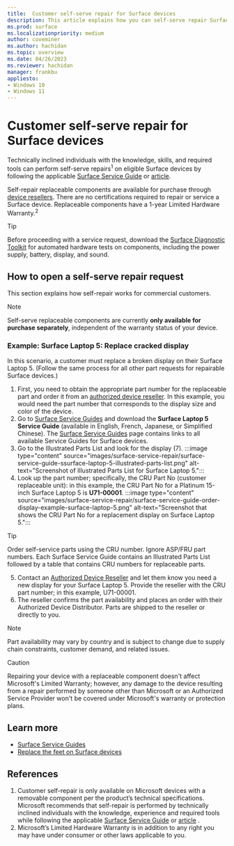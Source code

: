 ```yaml
---
title:  Customer self-serve repair for Surface devices
description: This article explains how you can self-serve repair Surface devices.
ms.prod: surface
ms.localizationpriority: medium
author: coveminer
ms.author: hachidan
ms.topic: overview
ms.date: 04/26/2023
ms.reviewer: hachidan
manager: frankbu
appliesto:
- Windows 10
- Windows 11
---
```


# Customer self-serve repair for Surface devices

Technically inclined individuals with the knowledge, skills, and required tools can perform self-serve repairs<sup>1</sup> on eligible Surface devices by following the applicable [Surface Service Guide](https://www.microsoft.com/download/100440) or [article](https://support.microsoft.com/surface/replace-the-feet-on-surface-devices-791bcf1d-db4a-4807-816e-06d30072383d).

Self-repair replaceable components are available for purchase through [device resellers](https://www.microsoft.com/surface/business/where-to-buy-microsoft-surface#DEVICESRESELLERS). There are no certifications required to repair or service a Surface device. Replaceable components have a 1-year Limited Hardware Warranty.<sup>2</sup>

> [!TIP]
> Before proceeding with a service request, download the [Surface Diagnostic Toolkit](https://support.microsoft.com/surface/fix-common-surface-problems-using-the-surface-app-and-surface-diagnostic-toolkit-f61d8d18-37a9-863d-f8d0-1982eb16f7b5) for automated hardware tests on components, including the power supply, battery, display, and sound.

## How to open a self-serve repair request

This section explains how self-repair works for commercial customers.

> [!NOTE]
> Self-serve replaceable components are currently **only available for purchase separately**, independent of the warranty status of your device.

### Example: Surface Laptop 5: Replace cracked display

In this scenario, a customer must replace a broken display on their Surface Laptop 5. (Follow the same process for all other part requests for repairable Surface devices.)

1. First, you need to obtain the appropriate part number for the replaceable part and order it from an [authorized device reseller](https://www.microsoft.com/surface/business/where-to-buy-microsoft-surface#DEVICESRESELLERS). In this example, you would need the part number that corresponds to the display size and color of the device.
2. Go to [Surface Service Guides](https://www.microsoft.com/download/100440) and download the **Surface Laptop 5 Service Guide** (available in English, French, Japanese, or Simplified Chinese). The [Surface Service Guides](https://www.microsoft.com/download/100440) page contains links to all available Service Guides for Surface devices.
3. Go to the Illustrated Parts List and look for the display (7).
:::image type="content" source="images/surface-service-repair/surface-service-guide-ssurface-laptop-5-illustrated-parts-list.png" alt-text="Screenshot of Illustrated Parts List for Surface Laptop 5.":::
4. Look up the part number; specifically, the CRU Part No (customer replaceable unit): in this example, the CRU Part No for a Platinum 15-inch Surface Laptop 5 is **U71-00001**.
:::image type="content" source="images/surface-service-repair/surface-service-guide-order-display-example-surface-laptop-5.png" alt-text="Screenshot that shows the CRU Part No for a replacement display on Surface Laptop 5.":::

> [!TIP]
> Order self-service parts using the CRU number. Ignore ASP/FRU part numbers. Each Surface Service Guide contains an Illustrated Parts List followed by a table that contains CRU numbers for replaceable parts.  

5. Contact an [Authorized Device Reseller](https://www.microsoft.com/surface/business/where-to-buy-microsoft-surface#DEVICESRESELLERS) and let them know you need a new display for your Surface Laptop 5. Provide the reseller with the CRU part number; in this example, U71-00001.
6. The reseller confirms the part availability and places an order with their Authorized Device Distributor. Parts are shipped to the reseller or directly to you.

> [!NOTE]
> Part availability may vary by country and is subject to change due to supply chain constraints, customer demand, and related issues.

> [!CAUTION]
> Repairing your device with a replaceable component doesn't affect Microsoft's Limited Warranty; however, any damage to the device resulting from a repair performed by someone other than Microsoft or an Authorized Service Provider won't be covered under Microsoft's warranty or protection plans.

## Learn more

- [Surface Service Guides](https://www.microsoft.com/download/100440)
- [Replace the feet on Surface devices](https://support.microsoft.com/surface/replace-the-feet-on-surface-devices-791bcf1d-db4a-4807-816e-06d30072383d)


## References

1. Customer self-repair is only available on Microsoft devices with a removable component per the product’s technical specifications. Microsoft recommends that self-repair is performed by technically inclined individuals with the knowledge, experience and required tools while following the applicable [Surface Service Guide](https://www.microsoft.com/download/100440)  or [article](https://support.microsoft.com/surface/replace-the-feet-on-surface-devices-791bcf1d-db4a-4807-816e-06d30072383d) .
2. Microsoft’s Limited Hardware Warranty is in addition to any right you may have under consumer or other laws applicable to you.

